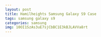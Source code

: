 ```yaml
---
layout: post
title: Hamilheights Samsung Galaxy S9 Case
tags: samsung galaxy s9
categories: samsung
img: 10OI1SzAs3uE7sjCbBC1E3kBJLAVVa8rt
---
```

